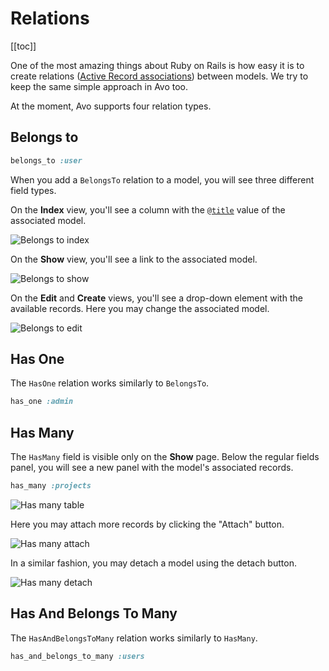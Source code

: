 # Relations

[[toc]]

One of the most amazing things about Ruby on Rails is how easy it is to create relations ([Active Record associations](https://guides.rubyonrails.org/association_basics.html)) between models. We try to keep the same simple approach in Avo too.

At the moment, Avo supports four relation types.

## Belongs to

```ruby
belongs_to :user
```

When you add a `BelongsTo` relation to a model, you will see three different field types.

On the **Index** view, you'll see a column with the [`@title`](/0.x/resources.html#setting-the-title-of-the-resource) value of the associated model.

<img :src="$withBase('/assets/img/associations/belongs-to-index.jpg')" alt="Belongs to index" class="border" />

On the **Show** view, you'll see a link to the associated model.

<img :src="$withBase('/assets/img/associations/belongs-to-show.jpg')" alt="Belongs to show" class="border" />

On the **Edit** and **Create** views, you'll see a drop-down element with the available records. Here you may change the associated model.

<img :src="$withBase('/assets/img/associations/belongs-to-edit.jpg')" alt="Belongs to edit" class="border" />

## Has One

The `HasOne` relation works similarly to `BelongsTo`.

```ruby
has_one :admin
```

## Has Many

The `HasMany` field is visible only on the **Show** page. Below the regular fields panel, you will see a new panel with the model's associated records.

```ruby
has_many :projects
```

<img :src="$withBase('/assets/img/associations/has-many-table.jpg')" alt="Has many table" class="border" />

Here you may attach more records by clicking the "Attach" button.

<img :src="$withBase('/assets/img/associations/has-many-attach-modal.jpg')" alt="Has many attach" class="border" />

In a similar fashion, you may detach a model using the detach button.

<img :src="$withBase('/assets/img/associations/has-many-detach.jpg')" alt="Has many detach" class="border" />

## Has And Belongs To Many

The `HasAndBelongsToMany` relation works similarly to `HasMany`.

```ruby
has_and_belongs_to_many :users
```
